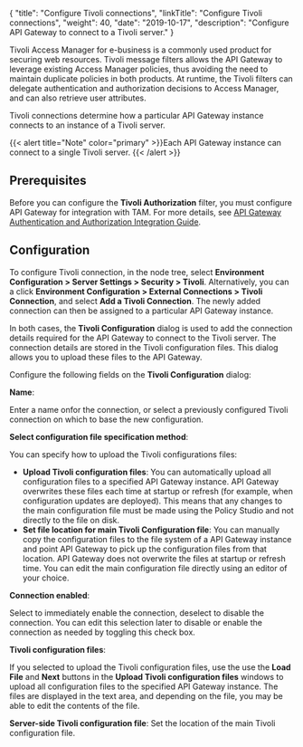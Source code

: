 {
"title": "Configure Tivoli connections",
"linkTitle": "Configure Tivoli connections",
"weight": 40,
"date": "2019-10-17",
"description": "Configure API Gateway to connect to a Tivoli server."
}

Tivoli Access Manager for e-business is a commonly used product for securing web resources. Tivoli message filters allows the API Gateway to leverage existing Access Manager policies, thus avoiding the need to maintain duplicate policies in both products. At runtime, the Tivoli filters can delegate authentication and authorization decisions to Access Manager, and can also retrieve user attributes.

Tivoli connections determine how a particular API Gateway instance connects to an instance of a Tivoli server.

{{< alert title="Note" color="primary" >}}Each API Gateway instance can connect to a single Tivoli server. {{< /alert >}}

## Prerequisites

Before you can configure the **Tivoli Authorization** filter, you must configure API Gateway for integration with TAM. For more details, see
[API Gateway Authentication and Authorization Integration Guide](/bundle/APIGateway_77_AuthAuthIntegrationGuide_allOS_en_HTML5).

## Configuration

To configure Tivoli connection, in the node tree, select **Environment Configuration > Server Settings > Security > Tivoli**. Alternatively, you can a click **Environment Configuration > External Connections > Tivoli Connection**, and select **Add a Tivoli Connection**. The newly added connection can then be assigned to a particular API Gateway instance.

In both cases, the **Tivoli Configuration** dialog is used to add the connection details required for the API Gateway to connect to the Tivoli server. The connection details are stored in the Tivoli configuration files. This dialog allows you to upload these files to the API Gateway.

Configure the following fields on the **Tivoli Configuration** dialog:

**Name**:

Enter a name onfor the connection, or select a previously configured Tivoli connection on which to base the new configuration.

**Select configuration file specification method**:

You can specify how to upload the Tivoli configurations files:

* **Upload Tivoli configuration files**: You can automatically upload all configuration files to a specified API Gateway instance. API Gateway overwrites these files each time at startup or refresh (for example, when configuration updates are deployed). This means that any changes to the main configuration file must be made using the Policy Studio and not directly to the file on disk.
* **Set file location for main Tivoli Configuration file**: You can manually copy the configuration files to the file system of a API Gateway instance and point API Gateway to pick up the configuration files from that location. API Gateway does not overwrite the files at startup or refresh time. You can edit the main configuration file directly using an editor of your choice.

**Connection enabled**:

Select to immediately enable the connection, deselect to disable the connection. You can edit this selection later to disable or enable the connection as needed by toggling this check box.

**Tivoli configuration files**:

If you selected to upload the Tivoli configuration files, use the use the **Load File** and **Next** buttons in the **Upload Tivoli configuration files** windows to upload all configuration files to the specified API Gateway instance. The files are displayed in the text area, and depending on the file, you may be able to edit the contents of the file.

**Server-side Tivoli configuration file**: Set the location of the main Tivoli configuration file.
